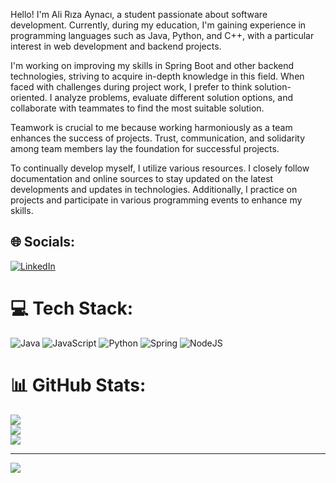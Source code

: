 Hello! I'm Ali Rıza Aynacı, a student passionate about software development. Currently, during my education, I'm gaining experience in programming languages such as Java, Python, and C++, with a particular interest in web development and backend projects.

I'm working on improving my skills in Spring Boot and other backend technologies, striving to acquire in-depth knowledge in this field. When faced with challenges during project work, I prefer to think solution-oriented. I analyze problems, evaluate different solution options, and collaborate with teammates to find the most suitable solution.

Teamwork is crucial to me because working harmoniously as a team enhances the success of projects. Trust, communication, and solidarity among team members lay the foundation for successful projects.

To continually develop myself, I utilize various resources. I closely follow documentation and online sources to stay updated on the latest developments and updates in technologies. Additionally, I practice on projects and participate in various programming events to enhance my skills.

## 🌐 Socials:
[![LinkedIn](https://img.shields.io/badge/LinkedIn-%230077B5.svg?logo=linkedin&logoColor=white)](https://linkedin.com/in/alirizaaynaci) 

# 💻 Tech Stack:
![Java](https://img.shields.io/badge/java-%23ED8B00.svg?style=for-the-badge&logo=java&logoColor=white) ![JavaScript](https://img.shields.io/badge/javascript-%23323330.svg?style=for-the-badge&logo=javascript&logoColor=%23F7DF1E) ![Python](https://img.shields.io/badge/python-3670A0?style=for-the-badge&logo=python&logoColor=ffdd54) ![Spring](https://img.shields.io/badge/spring-%236DB33F.svg?style=for-the-badge&logo=spring&logoColor=white) ![NodeJS](https://img.shields.io/badge/node.js-6DA55F?style=for-the-badge&logo=node.js&logoColor=white)
# 📊 GitHub Stats:
![](https://github-readme-stats.vercel.app/api?username=AliRizaAynaci&theme=radical&hide_border=false&include_all_commits=false&count_private=false)<br/>
![](https://github-readme-streak-stats.herokuapp.com/?user=AliRizaAynaci&theme=radical&hide_border=false)<br/>
![](https://github-readme-stats.vercel.app/api/top-langs/?username=AliRizaAynaci&theme=radical&hide_border=false&include_all_commits=false&count_private=false&layout=compact)

---
[![](https://visitcount.itsvg.in/api?id=AliRizaAynaci&icon=0&color=0)](https://visitcount.itsvg.in)

<!-- Proudly created with GPRM ( https://gprm.itsvg.in ) -->

